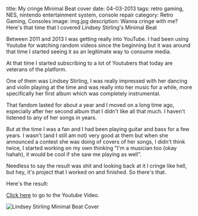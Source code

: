 title: My cringe Minimal Beat cover
date: 04-03-2013
tags: retro gaming, NES, nintendo entertainment system, console repair
category: Retro Gaming, Consoles
image: img.jpg
description: Wanna cringe with me? Here's that time that I covered Lindsey Stirling's Minimal Beat

Between 2011 and 2013 I was getting really into YouTube. I had been using Youtube for watching random videos since the beginning but it was around that time I started seeing it as an legitimate way to consume media.

At that time I started subscribing to a lot of Youtubers that today are veterans of the platform.

One of them was Lindsey Stirling, I was really impressed with her dancing and violin playing at the time and was really into her music for a while, more specifically her first album which was completely instrumental.

That fandom lasted for about a year and I moved on a long time ago, especially after her second album that I didn't like all that much. I haven't listened to any of her songs in years.

But at the time I was a fan and I had been playing guitar and bass for a few years. I wasn't (and I still am not) very good at them but when she announced a contest she was doing of covers of her songs, I didn't think twice, I started working on my own thinking "I'm a musician too (okay hahah), it would be cool if she saw me playing as well".

Needless to say the result was shit and looking back at it I cringe like hell, but hey, it's project that I worked on and finished. So there's that.

Here's the result:

[Click here](https://www.youtube.com/watch?v=d9L4jBC_tfU) to go to the Youtube Video.

![Lindsey Stirling Minimal Beat Cover](https://www.youtube.com/watch?v=d9L4jBC_tfU)
